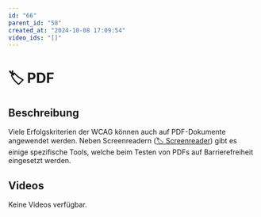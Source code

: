 ```yaml
---
id: "66"
parent_id: "58"
created_at: "2024-10-08 17:09:54"
video_ids: "[]"
---
```


# 🏷️ PDF

## Beschreibung

Viele Erfolgskriterien der WCAG können auch auf PDF-Dokumente angewendet werden. Neben Screenreadern ([🏷️ Screenreader](/de/tags/screenreader)) gibt es einige spezifische Tools, welche beim Testen von PDFs auf Barrierefreiheit eingesetzt werden.

## Videos

Keine Videos verfügbar.
